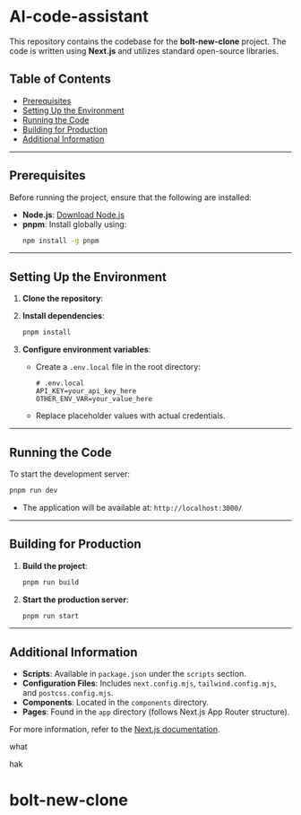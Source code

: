 # AI-code-assistant

This repository contains the codebase for the **bolt-new-clone** project. The code is written using **Next.js** and utilizes standard open-source libraries.

## Table of Contents

- [Prerequisites](#prerequisites)
- [Setting Up the Environment](#setting-up-the-environment)
- [Running the Code](#running-the-code)
- [Building for Production](#building-for-production)
- [Additional Information](#additional-information)

---

## Prerequisites

Before running the project, ensure that the following are installed:

- **Node.js**: [Download Node.js](https://nodejs.org/)
- **pnpm**: Install globally using:
  ```bash
  npm install -g pnpm
  ```

---

## Setting Up the Environment

1. **Clone the repository**:


2. **Install dependencies**:

   ```bash
   pnpm install
   ```

3. **Configure environment variables**:

   - Create a `.env.local` file in the root directory:
     ```env
     # .env.local
     API_KEY=your_api_key_here
     OTHER_ENV_VAR=your_value_here
     ```
   - Replace placeholder values with actual credentials.

---

## Running the Code

To start the development server:

```bash
pnpm run dev
```

- The application will be available at: `http://localhost:3000/`

---

## Building for Production

1. **Build the project**:

   ```bash
   pnpm run build
   ```

2. **Start the production server**:

   ```bash
   pnpm run start
   ```

---

## Additional Information

- **Scripts**: Available in `package.json` under the `scripts` section.
- **Configuration Files**: Includes `next.config.mjs`, `tailwind.config.mjs`, and `postcss.config.mjs`.
- **Components**: Located in the `components` directory.
- **Pages**: Found in the `app` directory (follows Next.js App Router structure).

For more information, refer to the [Next.js documentation](https://nextjs.org/docs).

what 

hak

# bolt-new-clone
 
